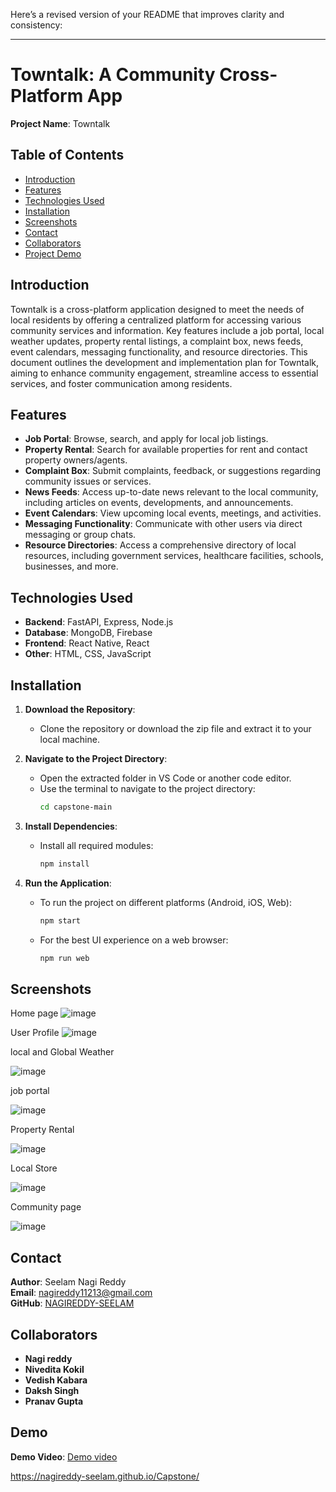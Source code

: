Here’s a revised version of your README that improves clarity and consistency:

---

# Towntalk: A Community Cross-Platform App

**Project Name**: Towntalk

## Table of Contents

- [Introduction](#introduction)
- [Features](#features)
- [Technologies Used](#technologies-used)
- [Installation](#installation)
- [Screenshots](#screenshots)
- [Contact](#contact)
- [Collaborators](#Collaborators)
- [Project Demo](#Demo)


## Introduction

Towntalk is a cross-platform application designed to meet the needs of local residents by offering a centralized platform for accessing various community services and information. Key features include a job portal, local weather updates, property rental listings, a complaint box, news feeds, event calendars, messaging functionality, and resource directories. This document outlines the development and implementation plan for Towntalk, aiming to enhance community engagement, streamline access to essential services, and foster communication among residents.

## Features

- **Job Portal**: Browse, search, and apply for local job listings.
- **Property Rental**: Search for available properties for rent and contact property owners/agents.
- **Complaint Box**: Submit complaints, feedback, or suggestions regarding community issues or services.
- **News Feeds**: Access up-to-date news relevant to the local community, including articles on events, developments, and announcements.
- **Event Calendars**: View upcoming local events, meetings, and activities.
- **Messaging Functionality**: Communicate with other users via direct messaging or group chats.
- **Resource Directories**: Access a comprehensive directory of local resources, including government services, healthcare facilities, schools, businesses, and more.

## Technologies Used

- **Backend**: FastAPI, Express, Node.js
- **Database**: MongoDB, Firebase
- **Frontend**: React Native, React
- **Other**: HTML, CSS, JavaScript

## Installation

1. **Download the Repository**:
   - Clone the repository or download the zip file and extract it to your local machine.

2. **Navigate to the Project Directory**:
   - Open the extracted folder in VS Code or another code editor.
   - Use the terminal to navigate to the project directory:
     ```bash
     cd capstone-main
     ```

3. **Install Dependencies**:
   - Install all required modules:
     ```bash
     npm install
     ```

4. **Run the Application**:
   - To run the project on different platforms (Android, iOS, Web):
     ```bash
     npm start
     ```
   - For the best UI experience on a web browser:
     ```bash
     npm run web
     ```

## Screenshots
Home page
![image](https://github.com/user-attachments/assets/c732507f-03f6-4725-b32b-3fbab46a1058)

User Profile
![image](https://github.com/user-attachments/assets/3d2620ee-ca51-4da1-a166-b13851b24deb)

local and Global Weather

![image](https://github.com/user-attachments/assets/b1a0a22f-d701-47c5-a8ee-1909c1ccd112)

job portal

![image](https://github.com/user-attachments/assets/561bfab8-5528-453e-a122-29a5a423e631)

Property Rental

![image](https://github.com/user-attachments/assets/d2ea2180-d74e-4bbb-a749-4d6b4424cd49)

Local Store

![image](https://github.com/user-attachments/assets/8dd64931-5730-476f-b353-6bf0f085c277)


Community page

![image](https://github.com/user-attachments/assets/cdc81531-d62c-4a0b-b0dc-8a6dc0693850)








## Contact

**Author**: Seelam Nagi Reddy  
**Email**: [nagireddy11213@gmail.com](mailto:nagireddy11213@gmail.com)  
**GitHub**: [NAGIREDDY-SEELAM](https://github.com/NAGIREDDY-SEELAM)



## Collaborators


- **Nagi reddy**
- **Nivedita Kokil**
- **Vedish Kabara**
- **Daksh Singh**
- **Pranav Gupta**



## Demo

**Demo Video**: [Demo video](https://drive.google.com/file/d/1AZrY6WUTRDTJiOO_DFkWAxUyOHJU69O5/view?usp=sharing)





https://nagireddy-seelam.github.io/Capstone/
